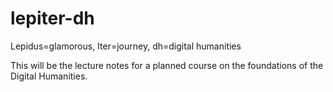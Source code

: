 # lepiter-dh
Lepidus=glamorous, Iter=journey, dh=digital humanities

This will be the lecture notes for a planned course on the foundations of the Digital Humanities.  

